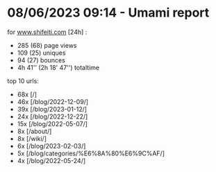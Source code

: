 # 08/06/2023 09:14 - Umami report
for www.shifeiti.com [24h] :

 - 285 (68) page views
 - 109 (25) uniques
 - 94 (27) bounces
 - 4h 41'' (2h 18' 47'') totaltime


top 10 urls:
 - 68x [/]
 - 46x [/blog/2022-12-09/]
 - 39x [/blog/2023-01-12/]
 - 24x [/blog/2022-12-22/]
 - 15x [/blog/2022-05-07/]
 - 8x [/about/]
 - 8x [/wiki/]
 - 6x [/blog/2023-02-03/]
 - 5x [/blog/categories/%E6%8A%80%E6%9C%AF/]
 - 4x [/blog/2022-05-24/]


